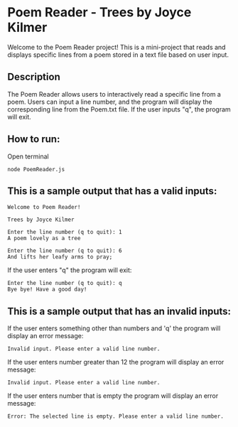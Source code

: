 # Poem Reader - Trees by Joyce Kilmer
 Welcome to the Poem Reader project! This is a mini-project that reads and displays specific lines from a poem stored in a text file based on user input.

## Description
The Poem Reader allows users to interactively read a specific line from a poem. Users can input a line number, and the program will display the corresponding line from the Poem.txt file. If the user inputs "q", the program will exit.

## How to run:

Open terminal 
```
node PoemReader.js 
```

## This is a sample output that has a valid inputs:

```
Welcome to Poem Reader!

Trees by Joyce Kilmer

Enter the line number (q to quit): 1
A poem lovely as a tree

Enter the line number (q to quit): 6
And lifts her leafy arms to pray;
```

If the user enters "q" the program will exit:
```
Enter the line number (q to quit): q
Bye bye! Have a good day!
```

## This is a sample output that has an  invalid inputs:

If the user enters something other than numbers and 'q' the program will display an error message:
```
Invalid input. Please enter a valid line number.
```
If the user enters number greater than 12 the program will display an error message:
```
Invalid input. Please enter a valid line number.
```
If the user enters number that is empty the program will display an error message:
```
Error: The selected line is empty. Please enter a valid line number. 
```